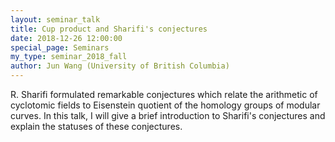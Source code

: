 ```yaml
---
layout: seminar_talk
title: Cup product and Sharifi's conjectures
date: 2018-12-26 12:00:00
special_page: Seminars
my_type: seminar_2018_fall
author: Jun Wang (University of British Columbia)
---
```


R. Sharifi formulated remarkable conjectures which relate the arithmetic of cyclotomic fields to Eisenstein quotient of the homology groups of modular curves. In this talk, I will give a brief introduction to Sharifi's conjectures and explain the statuses of these conjectures.
